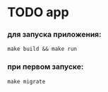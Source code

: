 # TODO app
### для запуска приложения:

```
make build && make run
```

### при первом запуске:

```
make migrate
```
